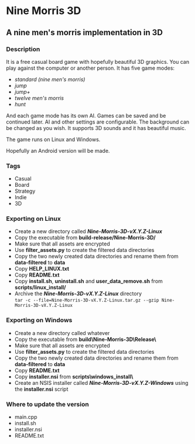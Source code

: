 # Nine Morris 3D

## A nine men's morris implementation in 3D

### Description

It is a free casual board game with hopefully beautiful 3D graphics. You can play against the computer
or another person. It has five game modes:

- _standard (nine men's morris)_
- _jump_
- _jump+_
- _twelve men's morris_
- _hunt_

And each game mode has its own AI. Games can be saved and be continued later. AI and other
settings are configurable. The background can be changed as you wish. It supports 3D sounds and
it has beautiful music.

The game runs on Linux and Windows.

Hopefully an Android version will be made.

### Tags

- Casual
- Board
- Strategy
- Indie
- 3D

### Exporting on Linux

- Create a new directory called **_Nine-Morris-3D-vX.Y.Z-Linux_**
- Copy the executable from **build-release/Nine-Morris-3D/**
- Make sure that all assets are encrypted
- Use **filter_assets.py** to create the filtered data directories
- Copy the two newly created data directories and rename them from **data-filtered** to **data**
- Copy **HELP_LINUX.txt**
- Copy **README.txt**
- Copy **install.sh**, **uninstall.sh** and **user_data_remove.sh** from **scripts/linux_install/**
- Archive the **_Nine-Morris-3D-vX.Y.Z-Linux_** directory  
  `tar -c --file=Nine-Morris-3D-vX.Y.Z-Linux.tar.gz --gzip Nine-Morris-3D-vX.Y.Z-Linux`

### Exporting on Windows

- Create a new directory called whatever
- Copy the executable from **build\Nine-Morris-3D\Release\\**
- Make sure that all assets are encrypted
- Use **filter_assets.py** to create the filtered data directories
- Copy the two newly created data directories and rename them from **data-filtered** to **data**
- Copy **README.txt**
- Copy **installer.nsi** from **scripts\windows_install\\**
- Create an NSIS installer called **_Nine-Morris-3D-vX.Y.Z-Windows_** using the **installer.nsi** script

### Where to update the version

- main.cpp
- install.sh
- installer.nsi
- README.txt
